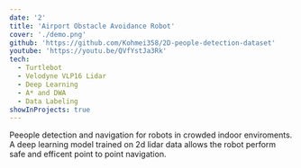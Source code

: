 ```yaml
---
date: '2'
title: 'Airport Obstacle Avoidance Robot'
cover: './demo.png'
github: 'https://github.com/Kohmei358/2D-people-detection-dataset'
youtube: 'https://youtu.be/QVfYstJa3Rk'
tech:
  - Turtlebot
  - Velodyne VLP16 Lidar
  - Deep Learning
  - A* and DWA
  - Data Labeling
showInProjects: true
---
```


Peeople detection and navigation for robots in crowded indoor enviroments. A deep learning model trained on 2d lidar data allows the robot perform safe and efficent point to point navigation.
